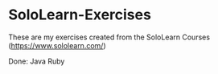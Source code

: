 # SoloLearn-Exercises
These are my exercises created from the SoloLearn Courses (https://www.sololearn.com/)

Done:
Java
Ruby
